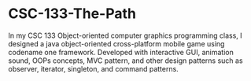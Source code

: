 # CSC-133-The-Path

In my CSC 133 Object-oriented computer graphics programming class, I designed a java object-oriented cross-platform mobile game using codename one framework. Developed with interactive GUI, animation sound, OOPs concepts, MVC pattern, and other design patterns such as observer, iterator, singleton, and command patterns.
